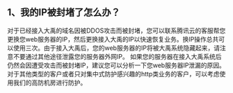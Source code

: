 ## 1、我的IP被封堵了怎么办？
对于已经接入大禹的域名因被DDOS攻击而被封堵，您可以联系腾讯云的客服帮您更换您web服务器的IP，然后更换接入大禹的IP以快速恢复业务。换IP操作总共可以使用三次。由于接入大禹后，您的web服务器的IP将被大禹系统隐藏起来，请注意不要通过其他途径泄露您的服务器外网IP。
如果您的服务器在接入大禹系统后仍然会因遭受攻击而被封堵IP，建议您可以分析一下您web服务器IP泄漏的原因。
对于其他类型的客户或者只对集中式防护感兴趣的http类业务的客户，可以考虑使用我们的高防机房进行防护。